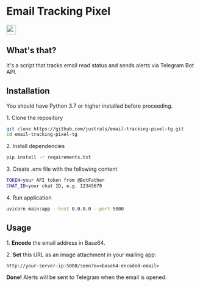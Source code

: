 <h1>Email Tracking Pixel</h1>
<a href="https://github.com/justrals/email-tracking-pixel-tg"><img src="https://img.shields.io/github/stars/justrals/email-tracking-pixel-tg" height="25px"></a>

<h2>What's that?</h2>
<p>It's a script that tracks email read status and sends alerts via Telegram Bot API.</p>
<h2>Installation</h2>
<p>You should have Python 3.7 or higher installed before proceeding.</p>

<p>1. Clone the repository</p>

```bash
git clone https://github.com/justrals/email-tracking-pixel-tg.git
cd email-tracking-pixel-tg
```
<p>2. Install dependencies</p>

```bash
pip install -r requirements.txt
```
<p>3. Create .env file with the following content</p>

```bash
TOKEN=your API token from @BotFather
CHAT_ID=your chat ID, e.g. 12345670
```
<p>4. Run application</p>

```bash
uvicorn main:app --host 0.0.0.0 --port 5000
```

<h2>Usage</h2>

<p>1. <b>Encode</b> the email address in Base64.</p>

<p>2. <b>Set</b> this URL as an image attachment in your mailing app:</p>

```
http://your-server-ip:5000/seen?e=<base64-encoded-email>
```

<p><b>Done!</b> Alerts will be sent to Telegram when the email is opened.</p>
